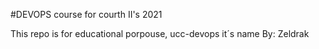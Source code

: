 #DEVOPS course for courth II's 2021

This repo is for educational porpouse, ucc-devops it´s name
By: Zeldrak
